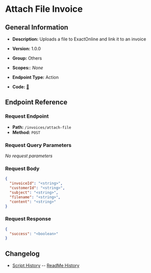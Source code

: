 # Attach File Invoice

## General Information

- **Description:** Uploads a file to ExactOnline and link it to an invoice

- **Version:** 1.0.0
- **Group:** Others
- **Scopes:**: _None_
- **Endpoint Type:** Action
- **Code:** [🔗](https://github.com/NangoHQ/integration-templates/tree/main/integrations/exact-online/actions/attach-file-invoice.ts)

## Endpoint Reference

### Request Endpoint

- **Path:** `/invoices/attach-file`
- **Method:** `POST`

### Request Query Parameters

_No request parameters_

### Request Body

```json
{
  "invoiceId": "<string>",
  "customerId": "<string>",
  "subject": "<string>",
  "filename": "<string>",
  "content": "<string>"
}
```

### Request Response

```json
{
  "success": "<boolean>"
}
```

## Changelog

- [Script History](https://github.com/NangoHQ/integration-templates/commits/main/integrations/exact-online/actions/attach-file-invoice.ts)
-- [ReadMe History](https://github.com/NangoHQ/integration-templates/commits/main/integrations/exact-online/actions/attach-file-invoice.md)
